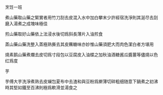 烹饪一班

煮山藥取山藥之緊實者用竹刀刮去皮混入水中加白攀末少許經宿洗淨則其涎尽去刮磨入湯煮之成塊味極佳



煎山藥取好山藥依上法浸水後切爲斜長薄片入油煎食

蒸山藥山藥洗整入蒸極熟撕去其皮蘸糖味亦妙惟山藥須肥大而肉色潔白者方堪用



燒素鹅山藥煮爛去皮切爲寸段包以豆腐皮入油蝶之加秋油酒糖酱瓜醬薑等儘燒以色红爲度



芋

芋傅大芋洗淨煮熟去皮斓包夏布中去渣和與豆粉爲擀薄切碎粗细随意下鍋煮之初沸時其堅如鐵至百沸則極爲軟滑並湯食之